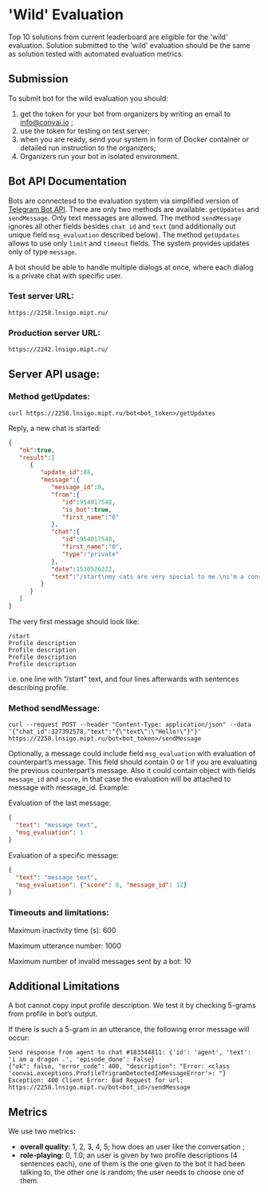 # 'Wild' Evaluation

Top 10 solutions from current leaderboard are eligible for the 'wild' evaluation. Solution submitted to the 'wild' evaluation should be the same as solution tested with automated evaluation metrics.

## Submission

To submit bot for the wild evaluation you should:
1. get the token for your bot from organizers by writing an email to info@convai.io ;
2. use the token for testing on test server;
3. when you are ready, send your system in form of Docker container or detailed run instruction to the organizers;
4. Organizers run your bot in isolated environment.

## Bot API Documentation

Bots are connectesd to the evaluation system via simplified version of [Telegram Bot API](https://core.telegram.org/bots/api). There are only two methods are available: `getUpdates` and `sendMessage`. Only text messages are allowed. The method `sendMessage` ignores all other fields besides `chat_id` and `text` (and additionally out unique field `msg_evaluation` described below).  The method `getUpdates` allows to use only `limit` and `timeout` fields. The system provides updates only of type `message`.

A bot should be able to handle multiple dialogs at once, where each dialog is a private chat with specific user.

### Test server URL: 

    https://2258.lnsigo.mipt.ru/

### Production server URL:

    https://2242.lnsigo.mipt.ru/ 

## Server API usage:

### Method getUpdates:

`curl https://2258.lnsigo.mipt.ru/bot<bot_token>/getUpdates`

Reply, a new chat is started:
```json
{  
   "ok":true,
   "result":[  
      {  
         "update_id":88,
         "message":{  
            "message_id":0,
            "from":{  
               "id":954017548,
               "is_bot":true,
               "first_name":"0"
            },
            "chat":{  
               "id":954017548,
               "first_name":"0",
               "type":"private"
            },
            "date":1530526222,
            "text":"/start\nmy cats are very special to me.\ni'm a construction worker.\ni enjoy building houses.\ni have 5 cats.\nmy dad taught me everything i know."
         }
      }
   ]
}
```

The very first message should look like:
```
/start
Profile description
Profile description
Profile description
Profile description
```
i.e. one line with “/start” text, and four lines afterwards with sentences describing profile.

### Method sendMessage:

`curl --request POST --header "Content-Type: application/json" --data '{"chat_id":327392578,"text":"{\"text\":\"Hello!\"}"}' https://2258.lnsigo.mipt.ru/bot<bot_token>/sendMessage`

Optionally, a message could include field `msg_evaluation` with evaluation of counterpart’s message. This field should contain 0 or 1 if you are evaluating the previous counterpart’s message. Also it could contain object with fields `message_id` and `score`, in that case the evaluation will be attached to message with message_id. Example:

Evaluation of the last message:
```json
{
  "text": "message text",
  "msg_evaluation": 1
}
```

Evaluation of a specific message:
```json
{
  "text": "message text",
  "msg_evaluation": {"score": 0, "message_id": 12}
}
```

### Timeouts and limitations:

Maximum inactivity time (s): 				600

Maximum utterance number: 					1000

Maximum number of invalid messages sent by a bot:			10

## Additional Limitations

A bot cannot copy input profile description. We test it by checking 5-grams from profile in bot’s output.

If there is such a 5-gram in an utterance, the following error message will occur:

```
Send response from agent to chat #183344811: {'id': 'agent', 'text': 'i am a dragon .', 'episode_done': False}
{"ok": false, "error_code": 400, "description": "Error: <class 'convai.exceptions.ProfileTrigramDetectedInMessageError'>: "}
Exception: 400 Client Error: Bad Request for url: https://2258.lnsigo.mipt.ru/bot<bot_id>/sendMessage
```

## Metrics

We use two metrics:
- __overall quality__: 1, 2, 3, 4, 5; how does an user like the conversation ;
- __role-playing__: 0, 1.0; an user is given by two profile descriptions (4 sentences each), one of them is the one given to the bot it had been talking to, the other one is random; the user needs to choose one of them.
